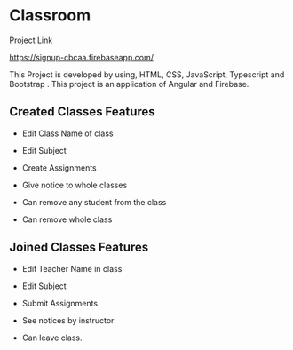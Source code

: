 # Classroom

Project Link

https://signup-cbcaa.firebaseapp.com/

This Project is developed by using,
HTML, CSS, JavaScript, Typescript and Bootstrap .
This project is an application of Angular and Firebase.

## Created Classes Features

- Edit Class Name of class

- Edit Subject

- Create Assignments

- Give notice to whole classes

- Can remove any student from the class

- Can remove whole class


## Joined Classes Features

-  Edit Teacher Name in class

-  Edit Subject

-  Submit Assignments

-  See notices by instructor

-  Can leave class.
